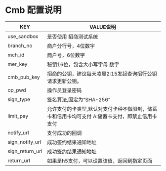 # Cmb 配置说明

| KEY | VALUE说明 |
| --- | --- |
| use_sandbox | 是否使用 招商测试系统 |
| branch_no | 商户分行号，4位数字 |
| mch_id | 商户号，6位数字 |
| mer_key | 秘钥16位，包含大小写字母 数字 |
| cmb_pub_key | 招商的公钥，建议每天凌晨2:15发起查询招行公钥请求更新公钥。|
| op_pwd | 操作员登录密码 |
| sign_type |  签名算法,固定为“SHA-256” |
| limit_pay | 允许支付的卡类型,默认对支付卡种不做限制，储蓄卡和信用卡均可支付   A:储蓄卡支付，即禁止信用卡支付|
| notify_url | 支付成功的回调 |
| sign_notify_url | 成功签约结果通知地址 |
| sign_return_url | 成功签约结果通知地址 |
| return_url | 如果是h5支付，可以设置该值，返回到指定页面 |